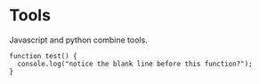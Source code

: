 # Tools
Javascript and python combine tools.

```
function test() {
  console.log("notice the blank line before this function?");
}
```


